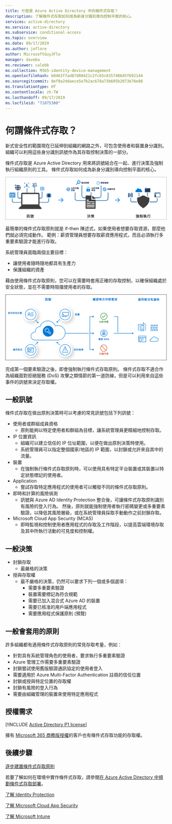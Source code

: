 ```yaml
---
title: 什麼是 Azure Active Directory 中的條件式存取？
description: 了解條件式存取如何成為新身分識別導向控制平面的核心。
services: active-directory
ms.service: active-directory
ms.subservice: conditional-access
ms.topic: overview
ms.date: 09/17/2019
ms.author: joflore
author: MicrosoftGuyJFlo
manager: daveba
ms.reviewer: calebb
ms.collection: M365-identity-device-management
ms.openlocfilehash: b0463ffad87d00421c2fcb5c8357406d5f692144
ms.sourcegitcommit: 8ef0a2ddaece5e7b2ac678a73b605b2073b76e88
ms.translationtype: HT
ms.contentlocale: zh-TW
ms.lasthandoff: 09/17/2019
ms.locfileid: "71075300"
---
```

# <a name="what-is-conditional-access"></a>何謂條件式存取？

新式安全性的範圍現在已延伸到組織的網路之外，可包含使用者和裝置身分識別。 組織可以利用這些身分識別訊號作為其存取控制決策的一部分。 

條件式存取是 Azure Active Directory 用來將訊號結合在一起、進行決策及強制執行組織原則的工具。 條件式存取如何成為新身分識別導向控制平面的核心。

![概念性的條件式訊號加上決策，然後強制執行](./media/overview/conditional-access-signal-decision-enforcement.png)

最簡單的條件式存取原則就是 if-then 陳述式，如果使用者想要存取資源，那麼他們就必須完成動作。 範例：薪資管理員想要存取薪資應用程式，而且必須執行多重要素驗證才能進行存取。

系統管理員面臨兩個主要目標：

- 讓使用者隨時隨地都具有生產力
- 保護組織的資產

藉由使用條件式存取原則，您可以在需要時套用正確的存取控制，以確保組織處於安全狀態，並在不需要時阻擋使用者的存取。

![概念性的條件式存取流程](./media/overview/conditional-access-overview-how-it-works.png)

完成第一個要素驗證之後，即會強制執行條件式存取原則。 條件式存取不適合作為組織面對拒絕服務 (DoS) 攻擊之類情節的第一道防線，但是可以利用來自這些事件的訊號來決定存取權。

## <a name="common-signals"></a>一般訊號

條件式存取在做出原則決策時可以考慮的常見訊號包括下列訊號：

- 使用者或群組成員資格
   - 原則能夠以特定使用者和群組為目標，讓系統管理員更精細地控制存取。
- IP 位置資訊
   - 組織可以建立信任的 IP 位址範圍，以便在做出原則決策時使用。 
   - 系統管理員可以指定整個國家/地區的 IP 範圍，以封鎖或允許來自其中的流量。
- 裝置
   - 在強制執行條件式存取原則時，可以使用具有特定平台裝置或其裝置以特定狀態標記的使用者。
- Application
   - 嘗試存取特定應用程式的使用者可以觸發不同的條件式存取原則。 
- 即時和計算的風險偵測
   - 訊號與 Azure AD Identity Protection 整合後，可讓條件式存取原則識別有風險的登入行為。 然後，原則就能強制使用者執行密碼變更或多重要素驗證，以降低其風險層級，或在系統管理員採取手動動作之前封鎖存取。
- Microsoft Cloud App Security (MCAS)
   - 即時監視和控制使用者應用程式的存取及工作階段，以提高雲端環境存取及其中所執行活動的可見度和控制權。

## <a name="common-decisions"></a>一般決策

- 封鎖存取
   - 最嚴格的決策
- 授與存取權
   - 最不嚴格的決策，仍然可以要求下列一個或多個選項：
      - 需要多重要素驗證
      - 裝置需要標記為符合規範
      - 需要已加入混合式 Azure AD 的裝置
      - 需要已核准的用戶端應用程式
      - 需要應用程式保護原則 (預覽)

## <a name="commonly-applied-policies"></a>一般會套用的原則

許多組織都有適用條件式存取原則的常見存取考量，例如：

- 針對具有系統管理角色的使用者，要求執行多重要素驗證
- Azure 管理工作需要多重要素驗證
- 封鎖嘗試使用舊版驗證通訊協定的使用者登入
- 需要適用於 Azure Multi-Factor Authentication 註冊的信任位置
- 封鎖或授與特定位置的存取權
- 封鎖有風險的登入行為
- 需要由組織管理的裝置來使用特定應用程式

## <a name="license-requirements"></a>授權需求

[!INCLUDE [Active Directory P1 license](../../../includes/active-directory-p1-license.md)]

擁有 [Microsoft 365 商務版授權](https://docs.microsoft.com/office365/servicedescriptions/microsoft-365-service-descriptions/microsoft-365-business-service-description)的客戶也有條件式存取功能的存取權。 

## <a name="next-steps"></a>後續步驟

[逐步建置條件式存取原則](concept-conditional-access-policies.md)

若要了解如何在環境中實作條件式存取，請參閱[在 Azure Active Directory 中規劃條件式存取部署](plan-conditional-access.md)。

[了解 Identity Protection](../identity-protection/overview-v2.md)

[了解 Microsoft Cloud App Security](https://docs.microsoft.com/cloud-app-security/what-is-cloud-app-security)

[了解 Microsoft Intune](https://docs.microsoft.com/intune/index)